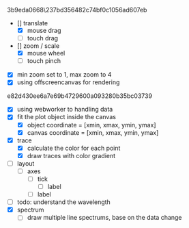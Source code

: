 3b9eda0668\237bd356482c74bf0c1056ad607eb

- [\] translate
  - [x] mouse drag
  - [ ] touch drag
- [\] zoom / scale
  - [x] mouse wheel
  - [ ] touch pinch
- [x] min zoom set to 1, max zoom to 4
- [x] using offscreencanvas for rendering

e82d430ee6a7e69b4729600a093280b35bc03739

- [x] using webworker to handling data
- [x] fit the plot object inside the canvas
  - [x] object coordinate = [xmin, xmax, ymin, ymax]
  - [x] canvas coordinate = [xmin, xmax, ymin, ymax]
- [x] trace
  - [x] calculate the color for each point
  - [x] draw traces with color gradient
- [ ] layout
  - [ ] axes
    - [ ] tick
      - [ ] label
    - [ ] label
- [ ] todo: understand the wavelength
- [x] spectrum
  - [ ] draw multiple line spectrums, base on the data change
